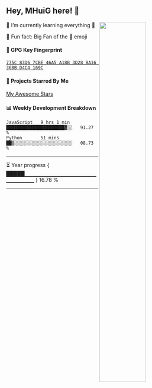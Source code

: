 <!--

Thank you if you like this profile README!

BUT, please DO NOT copy this and create your profile based on it.

You can use it as a reference, and copy a part of it, but DO NOT copy
all of this and create your profile based on it.

It is very common that you forget to change some information and leave
mine in your profile. 🤣🤣🤣

What's more, you can find other awesome profile READMEs at
https://github.com/abhisheknaiidu/awesome-github-profile-readme. There
could be a profile README that fits you better than this one.

Wish you a good-looking profile README!

                                   —— MHuiG (https://github.com/MHuiG)

-->

## Hey, MHuiG here! :wave:

<img align="right" width="50%" src="https://github-readme-stats.vercel.app/api?username=mhuig&show_icons=true&title_color=fff&icon_color=79ff97&text_color=9f9f9f&bg_color=151515">

🌱 I’m currently learning everything 🤣

🤣 Fun fact: Big Fan of the 🤣 emoji

#### :key: GPG Key Fingerprint

[`775C 83D6 7CBE 46A5 A18B 3D28 BA16 368B D4C4 169C`](https://keybase.io/mhuig/pgp_keys.asc)

#### :star2: Projects Starred By Me

[My Awesome Stars](AWESOME-STARS.md)

#### :bar_chart: Weekly Development Breakdown

<!--START_SECTION:waka-->
```text
JavaScript   9 hrs 1 min     ██████████████████████▓░░   91.27 % 
Python       51 mins         ██▒░░░░░░░░░░░░░░░░░░░░░░   08.73 % 
```
<!--END_SECTION:waka-->

---

<!--START_SECTION:progressBar-->
⏳ Year progress { █████▁▁▁▁▁▁▁▁▁▁▁▁▁▁▁▁▁▁▁▁▁▁▁▁▁ } 16.78 %

<!--END_SECTION:progressBar-->

---
